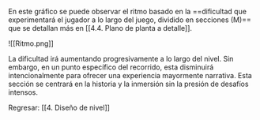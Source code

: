 
En este gráfico se puede observar el ritmo basado en la ==dificultad que experimentará el jugador a lo largo del juego, dividido en secciones (M)== que se detallan más en [[4.4. Plano de planta a detalle]].

![[Ritmo.png]]

La dificultad irá aumentando progresivamente a lo largo del nivel. Sin embargo, en un punto específico del recorrido, esta disminuirá intencionalmente para ofrecer una experiencia mayormente narrativa. Esta sección se centrará en la historia y la inmersión sin la presión de desafíos intensos.


Regresar: [[4. Diseño de nivel]]